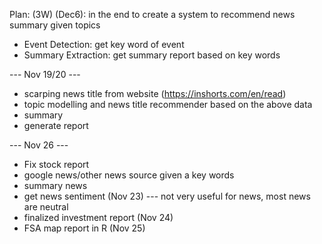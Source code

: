 Plan: (3W) (Dec6): in the end to create a system to recommend news summary given topics

* Event Detection: get key word of event
* Summary Extraction: get summary report based on key words

--- Nov 19/20 ---
* scarping news title from website (https://inshorts.com/en/read)
* topic modelling and news title recommender based on the above data
* summary
* generate report

--- Nov 26 ---
* Fix stock report
* google news/other news source given a key words
* summary news
* get news sentiment (Nov 23) --- not very useful for news, most news are neutral
* finalized investment report (Nov 24)
* FSA map report in R (Nov 25)
